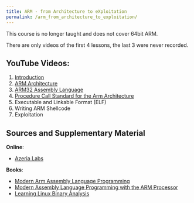 ```yaml
---
title: ARM - from Architecture to eXploitation
permalink: /arm_from_architecture_to_exploitation/
---
```


This course is no longer taught and does not cover 64bit ARM. 

There are only videos of the first 4 lessons, the last 3 were never recorded.

## YouTube Videos:

1. [Introduction](https://www.youtube.com/watch?v=U_Wkixv0lSw)
2. [ARM Architecture](https://www.youtube.com/watch?v=ltIBxNMxlLw)
3. [ARM32 Assembly Language](https://youtu.be/7_K2RfbItTE)
4. [Procedure Call Standard for the Arm Architecture](https://youtu.be/lJXfo88CAmc)
5. Executable and Linkable Format (ELF)
6. Writing ARM Shellcode
7. Exploitation


## Sources and Supplementary Material

**Online**:
* [Azeria Labs](https://azeria-labs.com/)

**Books**:
* [Modern Arm Assembly Language Programming](https://www.amazon.com/Modern-Assembly-Language-Programming-Armv8/dp/1484262662)
* [Modern Assembly Language Programming with the ARM Processor](https://www.amazon.com/Modern-Assembly-Language-Programming-Processor/dp/0128036982)
* [Learning Linux Binary Analysis](https://www.amazon.com/Learning-Binary-Analysis-elfmaster-ONeill/dp/1782167102)
